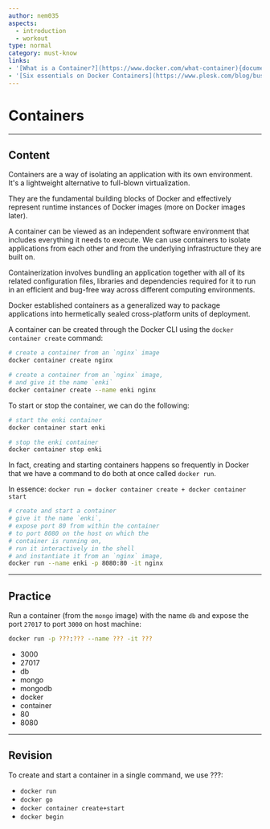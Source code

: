 ```yaml
---
author: nem035
aspects:
  - introduction
  - workout
type: normal
category: must-know
links:
- '[What is a Container?](https://www.docker.com/what-container){documentation}'
- '[Six essentials on Docker Containers](https://www.plesk.com/blog/business-industry/docker-containers-explained/){article}'
---
```


# Containers

---
## Content

Containers are a way of isolating an application with its own environment. It's a lightweight alternative to full-blown virtualization.

They are the fundamental building blocks of Docker and effectively represent runtime instances of Docker images (more on Docker images later).

A container can be viewed as an independent software environment that includes everything it needs to execute. We can use containers to isolate applications from each other and from the underlying infrastructure they are built on.

Containerization involves bundling an application together with all of its related configuration files, libraries and dependencies required for it to run in an efficient and bug-free way across different computing environments.

Docker established containers as a generalized way to package applications into hermetically sealed cross-platform units of deployment.

A container can be created through the Docker CLI using the `docker container create` command:

```bash
# create a container from an `nginx` image
docker container create nginx

# create a container from an `nginx` image,
# and give it the name `enki`
docker container create --name enki nginx
```

To start or stop the container, we can do the following:

```bash
# start the enki container
docker container start enki

# stop the enki container
docker container stop enki
```

In fact, creating and starting containers happens so frequently in Docker that we have a command to do both at once called `docker run`.

In essence: `docker run = docker container create + docker container start`

```bash
# create and start a container
# give it the name `enki`,
# expose port 80 from within the container
# to port 8080 on the host on which the
# container is running on,
# run it interactively in the shell
# and instantiate it from an `nginx` image,
docker run --name enki -p 8080:80 -it nginx
```

---
## Practice

Run a container (from the `mongo` image) with the name `db` and expose the port `27017` to port `3000` on host machine:

```bash
docker run -p ???:??? --name ??? -it ???
```

* 3000
* 27017
* db
* mongo
* mongodb
* docker
* container
* 80
* 8080

---
## Revision

To create and start a container in a single command, we use ???:

* `docker run`
* `docker go`
* `docker container create+start`
* `docker begin`
